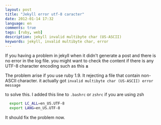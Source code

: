 ```yaml
---
layout: post
title: "Jekyll error utf-8 caracter"
date: 2012-01-14 17:32
language: en
comments: true
tags: [ruby, web]
description: jekyll invalid multibyte char (US-ASCII)
keywords: jekyll, invalid multibyte char, error
---
```


If you having a problem in jekyll when it didn't generate a post and there is no error in the log file.
you might want to check the content if there is any UTF-8 character encoding such as this **±**

The problem arise if you use ruby 1.9. It rejecting a file that contain non-ASCII character.
it actually got `invalid multibyte char (US-ASCII) error message`

to solve this. I added this line to `.bashrc` or `zshrc` if you are using zsh

```bash
  export LC_ALL=en_US.UTF-8
  export LANG=en_US.UTF-8
```

It should fix the problem now.
